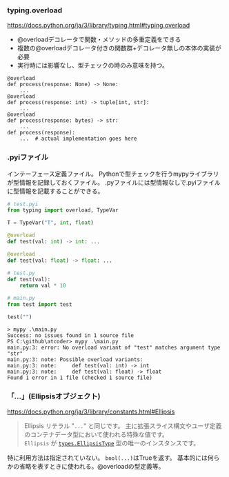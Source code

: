 ### typing.overload
https://docs.python.org/ja/3/library/typing.html#typing.overload
- @overloadデコレータで関数・メソッドの多重定義をできる
- 複数の@overloadデコレータ付きの関数群+デコレータ無しの本体の実装が必要
- 実行時には影響なし、型チェックの時のみ意味を持つ。
```
@overload
def process(response: None) -> None:
    ...
@overload
def process(response: int) -> tuple[int, str]:
    ...
@overload
def process(response: bytes) -> str:
    ...
def process(response):
    ...  # actual implementation goes here
```

### .pyiファイル
インテーフェース定義ファイル。
Pythonで型チェックを行うmypyライブラリが型情報を記録しておくファイル。
.pyファイルには型情報なしで.pyiファイルに型情報を記載することができる。
```test.pyi
# test.pyi
from typing import overload, TypeVar

T = TypeVar("T", int, float)

@overload
def test(val: int) -> int: ...

@overload
def test(val: float) -> float: ...
```
```test.py
# test.py
def test(val):
    return val * 10
```
```main.py
# main.py
from test import test

test("")
```
```型チェック
> mypy .\main.py
Success: no issues found in 1 source file
PS C:\github\atcoder> mypy .\main.py
main.py:3: error: No overload variant of "test" matches argument type "str"
main.py:3: note: Possible overload variants:
main.py:3: note:     def test(val: int) -> int
main.py:3: note:     def test(val: float) -> float
Found 1 error in 1 file (checked 1 source file)
```

### 「...」(Ellipsisオブジェクト)
https://docs.python.org/ja/3/library/constants.html#Ellipsis
>Ellipsis リテラル "`...`" と同じです。 主に拡張スライス構文やユーザ定義のコンテナデータ型において使われる特殊な値です。`Ellipsis` が [`types.EllipsisType`](https://docs.python.org/ja/3/library/types.html#types.EllipsisType "types.EllipsisType") 型の唯一のインスタンスです。

特に利用方法は指定されていない。
`bool(...)`はTrueを返す。
基本的には何らかの省略を表すときに使われる。@overloadの型定義等。